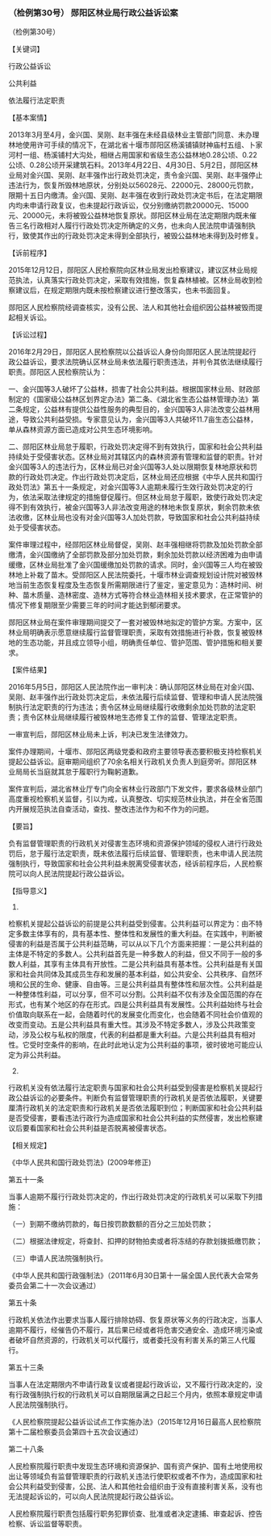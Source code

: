 ### （检例第30号） 郧阳区林业局行政公益诉讼案

（检例第30号）

【关键词】

行政公益诉讼

公共利益

依法履行法定职责

【基本案情】

2013年3月至4月，金兴国、吴刚、赵丰强在未经县级林业主管部门同意、未办理林地使用许可手续的情况下，在湖北省十堰市郧阳区杨溪铺镇财神庙村五组、卜家河村一组、杨溪铺村大沟处，相继占用国家和省级生态公益林地0.28公顷、0.22公顷、0.28公顷开采建筑石料。2013年4月22日、4月30日、5月2日，郧阳区林业局对金兴国、吴刚、赵丰强作出行政处罚决定，责令金兴国、吴刚、赵丰强停止违法行为，恢复所毁林地原状，分别处以56028元、22000元、28000元罚款，限期十五日内缴清。金兴国、吴刚、赵丰强在收到行政处罚决定书后，在法定期限内均未申请行政复议，也未提起行政诉讼，仅分别缴纳罚款20000元、15000元、20000元，未将被毁公益林地恢复原状。郧阳区林业局在法定期限内既未催告三名行政相对人履行行政处罚决定所确定的义务，也未向人民法院申请强制执行，致使其作出的行政处罚决定未得到全部执行，被毁公益林地未得到及时修复。

【诉前程序】

2015年12月12日，郧阳区人民检察院向区林业局发出检察建议，建议区林业局规范执法，认真落实行政处罚决定，采取有效措施，恢复森林植被。区林业局收到检察建议后，在规定期限内既未按检察建议进行整改落实，也未书面回复。

郧阳区人民检察院经调查核实，没有公民、法人和其他社会组织因公益林被毁而提起相关诉讼。

【诉讼过程】

2016年2月29日，郧阳区人民检察院以公益诉讼人身份向郧阳区人民法院提起行政公益诉讼，要求法院确认区林业局未依法履行职责违法，并判令其依法继续履行职责。郧阳区人民检察院认为：

一、金兴国等3人破坏了公益林，损害了社会公共利益。根据国家林业局、财政部制定的《国家级公益林区划界定办法》第二条、《湖北省生态公益林管理办法》第二条规定，公益林有提供公益性服务的典型目的，金兴国等3人非法改变公益林用途，导致公共利益受损。专家意见认为，金兴国等3人共破坏11.7亩生态公益林，单从森林资源方面已造成对公共生态环境影响。

二、郧阳区林业局怠于履职，行政处罚决定得不到有效执行，国家和社会公共利益持续处于受侵害状态。区林业局对其辖区内的森林资源有管理和监督的职责。针对金兴国等3人的违法行为，区林业局已对金兴国等3人处以限期恢复林地原状和罚款的行政处罚决定。作出行政处罚决定后，区林业局还应根据《中华人民共和国行政处罚法》第五十一条规定，对金兴国等3人逾期未履行生效行政处罚决定的行为，依法采取法律规定的措施督促履行。但区林业局怠于履职，致使行政处罚决定得不到有效执行，被金兴国等3人非法改变用途的林地未恢复原状，剩余罚款未依法收缴，区林业局也没有对金兴国等3人加处罚款，导致国家和社会公共利益持续处于受侵害状态。

案件审理过程中，经郧阳区林业局督促，吴刚、赵丰强相继将罚款及加处罚款全部缴清，金兴国缴纳了全部罚款及部分加处罚款，剩余加处罚款以经济困难为由申请缓缴，区林业局批准了金兴国缓缴加处罚款的请求。同时，金兴国等三人均在被毁林地上补栽了苗木。受郧阳区人民法院委托，十堰市林业调查规划设计院对被毁林地当前生态恢复程度及生态恢复所需期限进行了鉴定，鉴定意见为：造林时间、树种、苗木质量、造林密度、造林方式等符合林业造林相关技术要求，在正常管护的情况下修复期限至少需要三年的时间才能达到郁闭要求。

郧阳区林业局在案件审理期间提交了一套对被毁林地拟定的管护方案。方案中，区林业局明确表示愿意继续履行监督管理职责，采取有效措施进行补救，恢复被毁林地的生态功能，并且成立领导小组，明确责任单位、管护范围、管护措施和相关要求。

【案件结果】

2016年5月5日，郧阳区人民法院作出一审判决：确认郧阳区林业局在对金兴国、吴刚、赵丰强作出行政处罚决定后，未依法履行后续监督、管理和申请人民法院强制执行法定职责的行为违法；责令区林业局继续履行收缴剩余加处罚款的法定职责；责令区林业局继续履行被毁林地生态修复工作的监督、管理法定职责。

一审宣判后，郧阳区林业局未上诉，判决已发生法律效力。

案件办理期间，十堰市、郧阳区两级党委和政府主要领导表态要积极支持检察机关提起公益诉讼。庭审期间组织了70余名相关行政机关负责人到庭旁听。郧阳区林业局局长当庭就其怠于履职行为鞠躬道歉。

案件宣判后，湖北省林业厅专门向全省林业行政部门下发文件，要求各级林业部门高度重视检察机关监督，引以为戒，认真整改、切实规范林业执法，并在全省范围内开展规范执法自查活动，查找、整改违法作为和不作为的问题。

【要旨】

负有监督管理职责的行政机关对侵害生态环境和资源保护领域的侵权人进行行政处罚后，怠于履行法定职责，既未依法履行后续监督、管理职责，也未申请人民法院强制执行，导致国家和社会公共利益未脱离受侵害状态，经诉前程序后，人民检察院可以向人民法院提起行政公益诉讼。

【指导意义】

1.  

检察机关提起公益诉讼的前提是公共利益受到侵害。公共利益可以界定为：由不特定多数主体享有的，具有基本性、整体性和发展性的重大利益。在实践中，判断被侵害的利益是否属于公共利益范畴，可以从以下几个方面来把握：一是公共利益的主体是不特定的多数人。公共利益首先是一种多数人的利益，但又不同于一般的多数人利益，其享有主体具有开放性。二是公共利益具有基本性。公共利益是有关国家和社会共同体及其成员生存和发展的基本利益，如公共安全、公共秩序、自然环境和公民的生命、健康、自由等。三是公共利益具有整体性和层次性。公共利益是一种整体性利益，可以分享，但不可以分割。公共利益不仅有涉及全国范围的存在形式，也有某个地区的存在形式。四是公共利益具有发展性。公共利益始终与社会价值取向联系在一起，会随着时代的发展变化而变化，也会随着不同社会价值观的改变而变动。五是公共利益具有重大性。其涉及不特定多数人，涉及公共政策变动，涉及公权与私权的限度，代表的利益都是重大利益。六是公共利益具有相对性。它受时空条件的影响，在此时此地认定为公共利益的事项，彼时彼地可能应认定为非公共利益。

2.  

行政机关没有依法履行法定职责与国家和社会公共利益受到侵害是检察机关提起行政公益诉讼的必要条件。判断负有监督管理职责的行政机关是否依法履职，关键要厘清行政机关的法定职责和行政机关是否依法履职到位；判断国家和社会公共利益是否受侵害，要看违法行政行为造成国家和社会公共利益的实然侵害，发出检察建议后要看国家和社会公共利益是否脱离被侵害状态。

【相关规定】

《中华人民共和国行政处罚法》(2009年修正)

第五十一条

当事人逾期不履行行政处罚决定的，作出行政处罚决定的行政机关可以采取下列措施：

（一）到期不缴纳罚款的，每日按罚款数额的百分之三加处罚款；

（二）根据法律规定，将查封、扣押的财物拍卖或者将冻结的存款划拨抵缴罚款；

（三）申请人民法院强制执行。

《中华人民共和国行政强制法》（2011年6月30日第十一届全国人民代表大会常务委员会第二十一次会议通过）

第五十条

行政机关依法作出要求当事人履行排除妨碍、恢复原状等义务的行政决定，当事人逾期不履行，经催告仍不履行，其后果已经或者将危害交通安全、造成环境污染或者破坏自然资源的，行政机关可以代履行，或者委托没有利害关系的第三人代履行。

第五十三条

当事人在法定期限内不申请行政复议或者提起行政诉讼，又不履行行政决定的，没有行政强制执行权的行政机关可以自期限届满之日起三个月内，依照本章规定申请人民法院强制执行。

《人民检察院提起公益诉讼试点工作实施办法》（2015年12月16日最高人民检察院第十二届检察委员会第四十五次会议通过）

第二十八条

人民检察院履行职责中发现生态环境和资源保护、国有资产保护、国有土地使用权出让等领域负有监督管理职责的行政机关违法行使职权或者不作为，造成国家和社会公共利益受到侵害，公民、法人和其他社会组织由于没有直接利害关系，没有也无法提起诉讼的，可以向人民法院提起行政公益诉讼。

人民检察院履行职责包括履行职务犯罪侦查、批准或者决定逮捕、审查起诉、控告检察、诉讼监督等职责。

